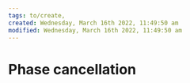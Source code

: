 ```yaml
---
tags: to/create, 
created: Wednesday, March 16th 2022, 11:49:50 am
modified: Wednesday, March 16th 2022, 11:49:50 am
---
```


# Phase cancellation